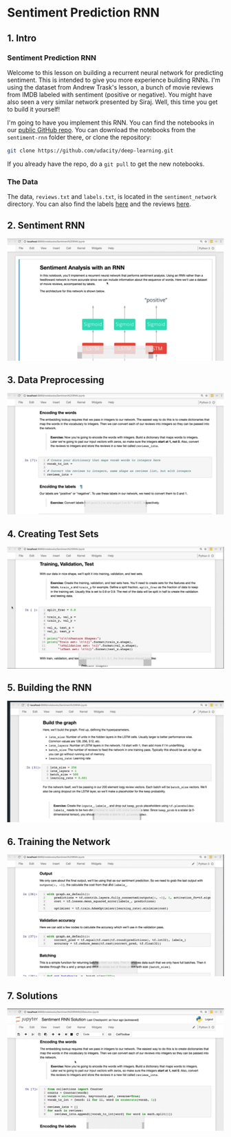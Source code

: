 # Sentiment Prediction RNN

## 1. Intro

### Sentiment Prediction RNN

Welcome to this lesson on building a recurrent neural network for predicting sentiment. This is intended to give you 
more experience building RNNs. I'm using the dataset from Andrew Trask's lesson, a bunch of movie reviews from IMDB 
labeled with sentiment (positive or negative). You might have also seen a very similar network presented by Siraj. 
Well, this time you get to build it yourself!

I'm going to have you implement this RNN. You can find the notebooks in our [public GitHub repo](https://github.com/udacity/deep-learning). You can download the 
notebooks from the `sentiment-rnn` folder there, or clone the repository:

```bash
git clone https://github.com/udacity/deep-learning.git
```

If you already have the repo, do a `git pull` to get the new notebooks.

### The Data

The data, `reviews.txt` and `labels.txt`, is located in the `sentiment_network` directory. You can also find the labels [here](https://github.com/udacity/deep-learning/blob/master/sentiment-network/labels.txt) 
and the reviews [here](https://github.com/udacity/deep-learning/blob/master/sentiment-network/reviews.txt).

## 2. Sentiment RNN

[![Video](readme/video1.png)](http://scrier.myqnapcloud.com:8080/share.cgi?ssid=0MZqBkd&ep=&path=%2FDeep.Learning%2F4.Recurrent-Networks%2F6.Sentiment-Prediction-RNN%2Freadme&filename=1_-_Sentiment_Prediction.mp4&fid=0MZqBkd&open=normal)

## 3. Data Preprocessing

[![Video](readme/video2.png)](http://scrier.myqnapcloud.com:8080/share.cgi?ssid=0MZqBkd&ep=&path=%2FDeep.Learning%2F4.Recurrent-Networks%2F6.Sentiment-Prediction-RNN%2Freadme&filename=2_-_Data_Perprocessing.mp4&fid=0MZqBkd&open=normal)

## 4. Creating Test Sets

[![Video](readme/video3.png)](http://scrier.myqnapcloud.com:8080/share.cgi?ssid=0MZqBkd&ep=&path=%2FDeep.Learning%2F4.Recurrent-Networks%2F6.Sentiment-Prediction-RNN%2Freadme&filename=3_-_Creating_Testing_Sets.mp4&fid=0MZqBkd&open=normal)

## 5. Building the RNN

[![Video](readme/video4.png)](http://scrier.myqnapcloud.com:8080/share.cgi?ssid=0MZqBkd&ep=&path=%2FDeep.Learning%2F4.Recurrent-Networks%2F6.Sentiment-Prediction-RNN%2Freadme&filename=4_-_Building_The_RNN_1.mp4&fid=0MZqBkd&open=normal)

## 6. Training the Network

[![Video](readme/video5.png)](http://scrier.myqnapcloud.com:8080/share.cgi?ssid=0MZqBkd&ep=&path=%2FDeep.Learning%2F4.Recurrent-Networks%2F6.Sentiment-Prediction-RNN%2Freadme&filename=5_-_Training_The_Network.mp4&fid=0MZqBkd&open=normal)

## 7. Solutions

[![Video](readme/video6.png)](http://scrier.myqnapcloud.com:8080/share.cgi?ssid=0MZqBkd&ep=&path=%2FDeep.Learning%2F4.Recurrent-Networks%2F6.Sentiment-Prediction-RNN%2Freadme&filename=6_-_Sentiment_RNN_2.mp4&fid=0MZqBkd&open=normal)

